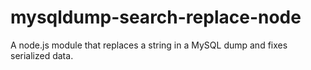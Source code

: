 # mysqldump-search-replace-node
A node.js module that replaces a string in a MySQL dump and fixes serialized data.
